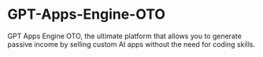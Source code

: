 # GPT-Apps-Engine-OTO
GPT Apps Engine OTO, the ultimate platform that allows you to generate passive income by selling custom AI apps without the need for coding skills.
